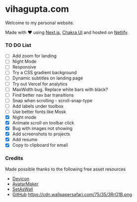# vihagupta.com
Welcome to my personal website.

Made with :heart: using [Next.js](https://nextjs.org/), [Chakra UI](https://chakra-ui.com/) and hosted on [Netlify](https://www.netlify.com/).


### TO DO List
- [ ] Add zoom for landing
- [ ] Night Mode
- [ ] Responsive
- [ ] Try a CSS gradient background
- [ ] Dynamic subtitles on landing page
- [ ] Try out Vercel for analytics
- [ ] MaxWidth bug. Replace white bars with black?
- [ ] Find better nav bar transitions
- [ ] Snap when scrolling - scroll-snap-type 
- [ ] Add labels under toolbox
- [ ] Use better fonts like  Mosk
- [x] Night mode
- [x] Animate scroll on toolbar click
- [x] Bug with images not showing
- [x] Add screenshots to projects
- [x] Add resume
- [x] Copy to clipboard for email

### Credits
Made possible thanks to the following free asset resources
 - [Devicon](https://devicon.dev/)
 - [AvatarMaker](https://avatarmaker.net/)
 - [SetAsWall](https://www.setaswall.com/gradient-wallpapers/gradient-phone-wallpaper-043/)
 - [GitHub](https://github.com/brave/brave-browser/issues/8061)
 https://cdn.wallpapersafari.com/75/35/3RrO1B.png


 <link rel="preload" as="font" type="font/woff2" crossorigin="" href="/fonts/mosk-600.woff2">
 <link rel="preload" as="font" type="font/woff" crossorigin="" href="/fonts/mosk-600.woff">
 <link rel="preload" as="font" type="font/woff2" crossorigin="" href="/fonts/mosk-900.woff2">
 <link rel="preload" as="font" type="font/woff" crossorigin="" href="/fonts/mosk-900.woff">